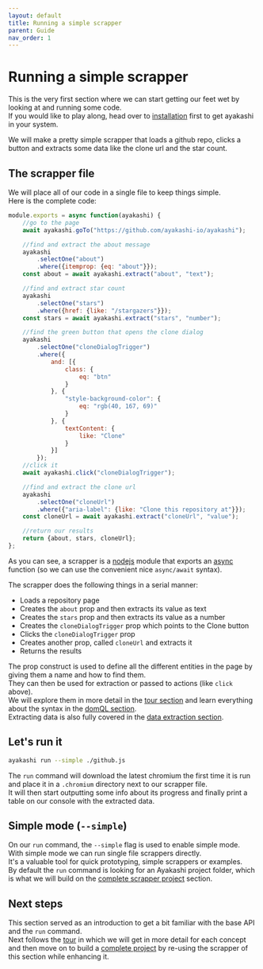```yaml
---
layout: default
title: Running a simple scrapper
parent: Guide
nav_order: 1
---
```


# Running a simple scrapper

This is the very first section where we can start getting our feet wet by looking
at and running some code.  
If you would like to play along, head over to [installation](/docs/installation)
first to get ayakashi in your system.  

We will make a pretty simple scrapper that loads a github repo,
clicks a button and extracts some data like the clone url and the star count.  

## The scrapper file

We will place all of our code in a single file to keep things simple.  
Here is the complete code:

```js
module.exports = async function(ayakashi) {
    //go to the page
    await ayakashi.goTo("https://github.com/ayakashi-io/ayakashi");

    //find and extract the about message
    ayakashi
        .selectOne("about")
        .where({itemprop: {eq: "about"}});
    const about = await ayakashi.extract("about", "text");

    //find and extract star count
    ayakashi
        .selectOne("stars")
        .where({href: {like: "/stargazers"}});
    const stars = await ayakashi.extract("stars", "number");

    //find the green button that opens the clone dialog
    ayakashi
        .selectOne("cloneDialogTrigger")
        .where({
            and: [{
                class: {
                    eq: "btn"
                }
            }, {
                "style-background-color": {
                    eq: "rgb(40, 167, 69)"
                }
            }, {
                textContent: {
                    like: "Clone"
                }
            }]
        });
    //click it
    await ayakashi.click("cloneDialogTrigger");

    //find and extract the clone url
    ayakashi
        .selectOne("cloneUrl")
        .where({"aria-label": {like: "Clone this repository at"}});
    const cloneUrl = await ayakashi.extract("cloneUrl", "value");

    //return our results
    return {about, stars, cloneUrl};
};
```

As you can see, a scrapper is a [nodejs](https://nodejs.org) module that exports an
[async](https://developer.mozilla.org/en-US/docs/Web/JavaScript/Reference/Statements/async_function) function
(so we can use the convenient nice `async/await` syntax).  

The scrapper does the following things in a serial manner:

* Loads a repository page
* Creates the `about` prop and then extracts its value as text
* Creates the `stars` prop and then extracts its value as a number
* Creates the `cloneDialogTrigger` prop which points to the Clone button
* Clicks the `cloneDialogTrigger` prop
* Creates another prop, called `cloneUrl` and extracts it
* Returns the results

The prop construct is used to
define all the different entities in the page by giving them a name and how to find them.  
They can then be used for extraction or passed to actions (like `click` above).  
We will explore them in more detail in the [tour section](/docs/guide/tour.html#props) and learn
everything about the syntax in the [domQL section](/docs/guide/querying-with-domql.html).  
Extracting data is also fully covered in the [data extraction section](/docs/guide/data-extraction.html).

## Let's run it

```bash
ayakashi run --simple ./github.js
```

The `run` command will download the latest chromium the first time it is run and place it in a
`.chromium` directory next to our scrapper file.  
It will then start outputting some info about its progress and finally print a table on our console
with the extracted data.

## Simple mode (`--simple`)

On our `run` command, the `--simple` flag is used to enable simple mode.  
With simple mode we can run single file scrappers directly.  
It's a valuable tool for quick prototyping, simple scrappers or examples.  
By default the `run` command is looking for an Ayakashi project folder, which is what we will
build on the [complete scrapper project](/docs/guide/building-a-complete-scraping-project.html) section.

## Next steps

This section served as an introduction to get a bit familiar with the base API
and the `run` command.  
Next follows the [tour](/docs/guide/tour.html) in which we will get in more detail for each concept
and then move on to build a [complete project](/docs/guide/building-a-complete-scraping-project.html)
by re-using the scrapper of this section while enhancing it.